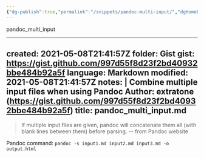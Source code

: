 ```yaml
---
{"dg-publish":true,"permalink":"/snippets/pandoc-multi-input/","dgHomeLink":true,"dgPassFrontmatter":false}
---
```


pandoc_multi_input

---
created: 2021-05-08T21:41:57Z
folder: Gist
gist: https://gist.github.com/997d55f8d23f2bd40932bbe484b92a5f
language: Markdown
modified: 2021-05-08T21:41:57Z
notes: |
    Combine multiple input files when using Pandoc
    Author: extratone (https://gist.github.com/997d55f8d23f2bd40932bbe484b92a5f)
title: pandoc_multi_input.md
---

> If multiple input files are given, pandoc will concatenate them all (with blank lines between them) before parsing. -- from Pandoc website

Pandoc command:
`pandoc -s input1.md input2.md input3.md -o output.html`